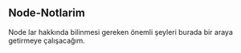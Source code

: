 ## Node-Notlarim
Node lar hakkında bilinmesi gereken önemli şeyleri burada bir araya getirmeye çalışacağım.

